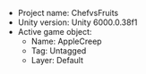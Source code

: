 <!-- UNITY CODE ASSIST INSTRUCTIONS START -->
- Project name: ChefvsFruits
- Unity version: Unity 6000.0.38f1
- Active game object:
  - Name: AppleCreep
  - Tag: Untagged
  - Layer: Default
<!-- UNITY CODE ASSIST INSTRUCTIONS END -->